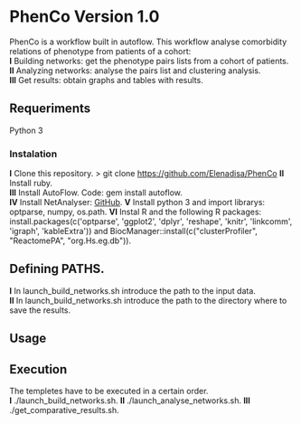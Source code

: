 # PhenCo Version 1.0

PhenCo is a workflow built in autoflow. This workflow analyse comorbidity relations of phenotype from patients of a cohort:  
**I** Building networks: get the phenotype pairs lists from a cohort of patients.  
**II** Analyzing networks: analyse the pairs list and clustering analysis.  
**III** Get results: obtain graphs and tables with results.  

## Requeriments
Python 3
### Instalation

**I** Clone this repository. > git clone https://github.com/Elenadisa/PhenCo
**II** Install ruby.  
**III** Install AutoFlow. Code: gem install autoflow.  
**IV** Install NetAnalyser: [GitHub](https://github.com/ElenaRojano/NetAnalyzer). 
**V** Install python 3 and import librarys: optparse, numpy, os.path. 
**VI** Instal R and the following R packages: install.packages(c('optparse', 'ggplot2', 'dplyr', 'reshape', 'knitr', 'linkcomm', 'igraph', 'kableExtra')) and BiocManager::install(c("clusterProfiler", "ReactomePA", "org.Hs.eg.db")). 

## Defining PATHS. 

**I** In launch_build_networks.sh introduce the path to the input data.  
**II** In launch_build_networks.sh introduce the path to the directory where to save the results.  


## Usage

## Execution

The templetes have to be executed in a certain order.  
**I** ./launch_build_networks.sh. 
**II** ./launch_analyse_networks.sh. 
**III** ./get_comparative_results.sh. 


